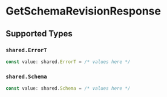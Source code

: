 # GetSchemaRevisionResponse


## Supported Types

### `shared.ErrorT`

```typescript
const value: shared.ErrorT = /* values here */
```

### `shared.Schema`

```typescript
const value: shared.Schema = /* values here */
```

